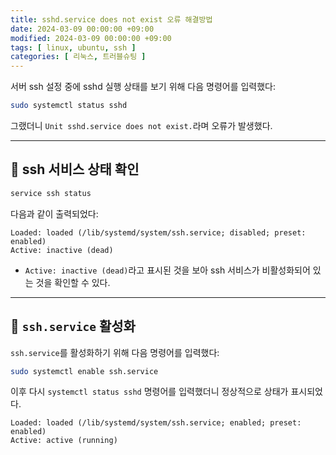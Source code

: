 ```yaml
---
title: sshd.service does not exist 오류 해결방법
date: 2024-03-09 00:00:00 +09:00
modified: 2024-03-09 00:00:00 +09:00
tags: [ linux, ubuntu, ssh ]
categories: [ 리눅스, 트러블슈팅 ]
---
```


서버 ssh 설정 중에 sshd 실행 상태를 보기 위해 다음 명령어를 입력했다:
```bash
sudo systemctl status sshd
```

그랬더니 `Unit sshd.service does not exist.`라며 오류가 발생했다.

---

## 📌 ssh 서비스 상태 확인

```bash
service ssh status
```

다음과 같이 출력되었다:

```
Loaded: loaded (/lib/systemd/system/ssh.service; disabled; preset: enabled)
Active: inactive (dead)
```

- `Active: inactive (dead)`라고 표시된 것을 보아 ssh 서비스가 비활성화되어 있는 것을 확인할 수 있다.

---

## 📌 `ssh.service` 활성화

`ssh.service`를 활성화하기 위해 다음 명령어를 입력했다:
```bash
sudo systemctl enable ssh.service
```

이후 다시 `systemctl status sshd` 명령어를 입력했더니 정상적으로 상태가 표시되었다.

```
Loaded: loaded (/lib/systemd/system/ssh.service; enabled; preset: enabled)
Active: active (running)
```
